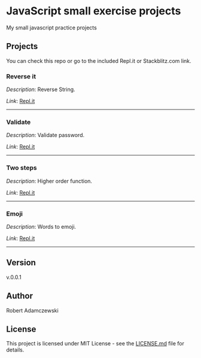 # JavaScript small exercise projects

My small javascript practice projects

## Projects

You can check this repo or go to the included Repl.it or Stackblitz.com link.

### Reverse it

_Description_: Reverse String.

_Link_: [Repl.it](https://repl.it/@radamczewski/odwroc-to)

---

### Validate

_Description_: Validate password.

_Link_: [Repl.it](https://repl.it/@radamczewski/walidacja)

---

### Two steps

_Description_: Higher order function.

_Link_: [Repl.it](https://repl.it/@radamczewski/w-dwoch-krokach)

---

### Emoji

_Description_: Words to emoji.

_Link_: [Repl.it](https://repl.it/@radamczewski/emoji)

---
## Version

v.0.0.1

## Author

Robert Adamczewski

## License

This project is licensed under MIT License - see the [LICENSE.md](./LICENSE.md) file for details.
